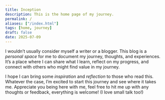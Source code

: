 ```yaml
---
title: Inception
description: This is the home page of my journey.
permalink: /
aliases: ["/index.html"]
tags: [home, journey]
draft: false
date: 2025-07-09
---
```


I wouldn’t usually consider myself a writer or a blogger. This blog is a _personal space_ for me to document my journey, thoughts, and experiences. It’s a place where I can share what I learn, reflect on my progress, and connect with others who might find value in my journey.

I hope I can bring some _inspiration_ and _reflection_ to those who read this. Whatever the case, I’m excited to start this journey and see where it takes me. Appreciate you being here with me, feel free to hit me up with any thoughts or feedback, everything is welcome! (I love small talk too!)
    